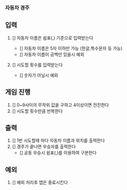 ### 자동차 경주

## 입력

1. [] 자동차 이름은 쉼표(,) 기준으로 입력받는다

   - [] 자동차 이름은 5자 이하만 가능 (한글,특수문자 등 가능)
   - [] 자동차 이름이 공백만 있을시 예외

2. [] 시도할 횟수를 입력받는다
   - [] 숫자가 아닐시 예외

## 게임 진행

1. [] 0~9사이의 무작위 값을 구하고 4이상이면 전진한다
2. [] 시도할 횟수만큼 반복한다

## 출력

1. [] 1번 시도할때 마다 자동차 이름과 위치를 출력한다
2. [] 경주가 끝나면 우승자를 출력한다
   - [] 공동 우승시 쉼표(,)를 이용하여 구분한다

## 예외

1. [] 예외 처리후 앱은 종료시킨다
